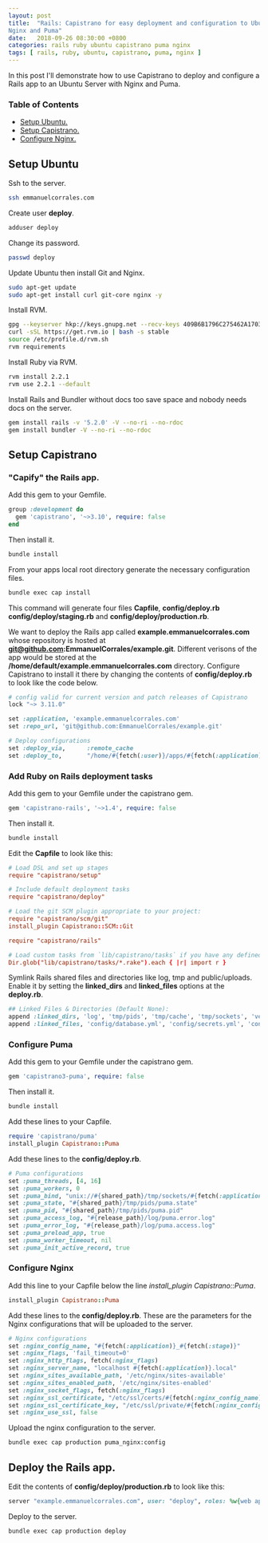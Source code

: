 ```yaml
---
layout: post
title:  "Rails: Capistrano for easy deployment and configuration to Ubuntu with
Nginx and Puma"
date:   2018-09-26 08:30:00 +0800
categories: rails ruby ubuntu capistrano puma nginx
tags: [ rails, ruby, ubuntu, capistrano, puma, nginx ]
---
```


In this post I'll demonstrate how to use Capistrano to deploy and configure a
Rails app to an Ubuntu Server with Nginx and Puma.

### Table of Contents
- [Setup Ubuntu.](#setup_ubuntu)
- [Setup Capistrano.](#setup_capistrano)
- [Configure Nginx.](#configure_nginx)

## <a name="setup_ubuntu" />Setup Ubuntu

Ssh to the server.
```bash
ssh emmanuelcorrales.com
```

Create user **deploy**.
```bash
adduser deploy
```

Change its password.
```bash
passwd deploy
```

Update Ubuntu then install Git and Nginx.
```bash
sudo apt-get update
sudo apt-get install curl git-core nginx -y
```

Install RVM.
```bash
gpg --keyserver hkp://keys.gnupg.net --recv-keys 409B6B1796C275462A1703113804BB82D39DC0E3
curl -sSL https://get.rvm.io | bash -s stable
source /etc/profile.d/rvm.sh
rvm requirements
```

Install Ruby via RVM.
```bash
rvm install 2.2.1
rvm use 2.2.1 --default
```

Install Rails and Bundler without docs too save space and nobody needs docs on
the server.
```bash
gem install rails -v '5.2.0' -V --no-ri --no-rdoc
gem install bundler -V --no-ri --no-rdoc
```

## <a name="setup_capistrano" />Setup Capistrano

### "Capify" the Rails app.

Add this gem to your Gemfile.
```ruby
group :development do
  gem 'capistrano', '~>3.10', require: false
end
```
Then install it.
```bash
bundle install
```
From your apps local root directory generate the necessary configuration files.
```bash
bundle exec cap install
```
This command will generate four files **Capfile**, **config/deploy.rb**
**config/deploy/staging.rb** and **config/deploy/production.rb**.

We want to deploy the Rails app called **example.emmanuelcorrales.com** whose
repository is hosted at **git@github.com:EmmanuelCorrales/example.git**.
Different verisons of the app would be stored at the
**/home/default/example.emmanuelcorrales.com** directory. Configure Capistrano
to install it there by changing the contents of  **config/deploy.rb** to look
like the code below.
```ruby
# config valid for current version and patch releases of Capistrano
lock "~> 3.11.0"

set :application, 'example.emmanuelcorrales.com'
set :repo_url, 'git@github.com:EmmanuelCorrales/example.git'

# Deploy configurations
set :deploy_via,      :remote_cache
set :deploy_to,       "/home/#{fetch(:user)}/apps/#{fetch(:application)}"
```
### Add Ruby on Rails deployment tasks

Add this gem to your Gemfile under the capistrano gem.
```ruby
gem 'capistrano-rails', '~>1.4', require: false
```

Then install it.
```bash
bundle install
```

Edit the **Capfile** to look like this:

```conf
# Load DSL and set up stages
require "capistrano/setup"

# Include default deployment tasks
require "capistrano/deploy"

# Load the git SCM plugin appropriate to your project:
require "capistrano/scm/git"
install_plugin Capistrano::SCM::Git

require "capistrano/rails"

# Load custom tasks from `lib/capistrano/tasks` if you have any defined
Dir.glob("lib/capistrano/tasks/*.rake").each { |r| import r }
```

Symlink Rails shared files and directories like log, tmp and public/uploads.
Enable it by setting the **linked_dirs** and **linked_files** options at the
**deploy.rb**.

```ruby
## Linked Files & Directories (Default None):
append :linked_dirs, 'log', 'tmp/pids', 'tmp/cache', 'tmp/sockets', 'vendor/bundle', '.bundle', 'public/system', 'public/uploads'
append :linked_files, 'config/database.yml', 'config/secrets.yml', 'config/application.yml'
```

### Configure Puma

Add this gem to your Gemfile under the capistrano gem.
```ruby
gem 'capistrano3-puma', require: false
```

Then install it.
```bash
bundle install
```

Add these lines to your Capfile.
```ruby
require 'capistrano/puma'
install_plugin Capistrano::Puma
```
Add these lines to the **config/deploy.rb**.
```ruby
# Puma configurations
set :puma_threads, [4, 16]
set :puma_workers, 0
set :puma_bind, "unix://#{shared_path}/tmp/sockets/#{fetch(:application)}-puma.sock"
set :puma_state, "#{shared_path}/tmp/pids/puma.state"
set :puma_pid, "#{shared_path}/tmp/pids/puma.pid"
set :puma_access_log, "#{release_path}/log/puma.error.log"
set :puma_error_log, "#{release_path}/log/puma.access.log"
set :puma_preload_app, true
set :puma_worker_timeout, nil
set :puma_init_active_record, true
```

### Configure Nginx

Add this line to your Capfile below the line *install_plugin Capistrano::Puma*.
```ruby
install_plugin Capistrano::Puma
```

Add these lines to the **config/deploy.rb**. These are the parameters for the
Nginx configurations that will be uploaded to the server.
```ruby
# Nginx configurations
set :nginx_config_name, "#{fetch(:application)}_#{fetch(:stage)}"
set :nginx_flags, 'fail_timeout=0'
set :nginx_http_flags, fetch(:nginx_flags)
set :nginx_server_name, "localhost #{fetch(:application)}.local"
set :nginx_sites_available_path, '/etc/nginx/sites-available'
set :nginx_sites_enabled_path, '/etc/nginx/sites-enabled'
set :nginx_socket_flags, fetch(:nginx_flags)
set :nginx_ssl_certificate, "/etc/ssl/certs/#{fetch(:nginx_config_name)}.crt"
set :nginx_ssl_certificate_key, "/etc/ssl/private/#{fetch(:nginx_config_name)}.key"
set :nginx_use_ssl, false
```

Upload the nginx configuration to the server.
```bash
bundle exec cap production puma_nginx:config
```
## Deploy the Rails app.

Edit the contents of **config/deploy/production.rb** to look like this:
```ruby
server "example.emmanuelcorrales.com", user: "deploy", roles: %w{web app db}
```

Deploy to the server.

```bash
bundle exec cap production deploy
```
